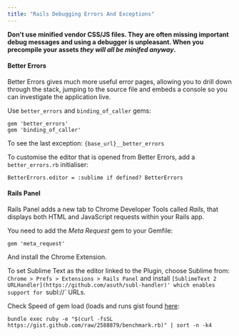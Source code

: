 ```yaml
---
title: "Rails Debugging Errors And Exceptions"
---
```


**Don't use minified vendor CSS/JS files. They are often missing important debug messages and using a debugger is unpleasant. When you precompile your assets *they will all be minifed anyway*.**

#### Better Errors
Better Errors gives much more useful error pages, allowing you to drill down through the stack, jumping to the source file and embeds a console so you can investigate the application live.

Use `better_errors` and `binding_of_caller` gems:

```
gem 'better_errors'
gem 'binding_of_caller'
```

To see the last exception: `{base_url}__better_errors`

To customise the editor that is opened from Better Errors, add a `better_errors.rb` initialiser:

```
BetterErrors.editor = :sublime if defined? BetterErrors
```

#### Rails Panel
Rails Panel adds a new tab to Chrome Developer Tools called *Rails*, that displays both HTML and JavaScript requests within your Rails app.

You need to add the *Meta Request* gem to your Gemfile:

```
gem 'meta_request'
```

And install the Chrome Extension.

To set Sublime Text as the editor linked to the Plugin, choose Sublime from: `Chrome > Prefs > Extensions > Rails Panel` and install `[SublimeText 2 URLHandler](https://github.com/asuth/subl-handler)' which enables support for `subl://` URLs.

Check Speed of gem load (loads and runs gist found [here](https://gist.github.com/panthomakos/2588879):

```
bundle exec ruby -e "$(curl -fsSL https://gist.github.com/raw/2588879/benchmark.rb)" | sort -n -k4
```